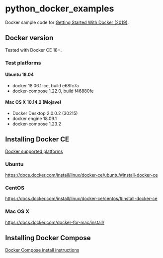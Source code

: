 # python_docker_examples
Docker sample code for [Getting Started With Docker (2019)](https://docs.google.com/presentation/d/1aEFJ5XVLn_8sJO3nr_I7PfeyO8l3QlZa4tj8DXJMtP4/edit?usp=sharing).

## Docker version

Tested with Docker CE 18+.

### Test platforms
#### Ubuntu 18.04

* docker 18.06.1-ce, build e68fc7a
* docker-compose 1.22.0, build f46880fe

#### Mac OS X 10.14.2 (Mojave)

* Docker Desktop 2.0.0.2 (30215)
* docker engine 18.09.1
* docker-compose 1.23.2

## Installing Docker CE

[Docker supported platforms](https://docs.docker.com/install/#supported-platforms)

### Ubuntu
https://docs.docker.com/install/linux/docker-ce/ubuntu/#install-docker-ce

### CentOS
https://docs.docker.com/install/linux/docker-ce/centos/#install-docker-ce

### Mac OS X
https://docs.docker.com/docker-for-mac/install/

## Installing Docker Compose

[Docker Compose install instructions](https://docs.docker.com/compose/install/#install-compose)
